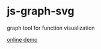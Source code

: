 # js-graph-svg
graph tool for function visualization

[online demo](https://jniac.github.io/js-graph-svg/test/)
